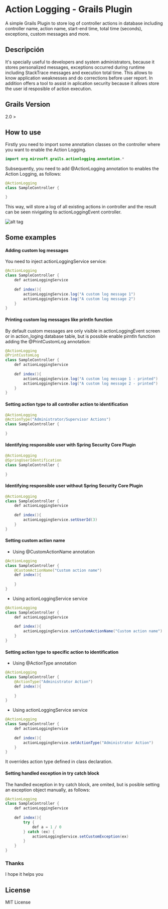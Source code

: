 # Action Logging - Grails Plugin

A simple Grails Plugin to store log of controller actions in database including controller name, action name, start-end time, total time (seconds), exceptions, custom messages and more.

## Descripción

It's specially useful to developers and system administrators, because it stores personalized messages, exceptions occurred during runtime including StackTrace messages and execution total time. This allows to know application weaknesses and do  corrections before user report. In addition offers a tool to assist in aplication security because it allows store the user id resposible of action execution.

## Grails Version

2.0 >

## How to use

Firstly you need to import some annotation classes on the controller where you want to enable the Action Logging.

```java
import org.mirzsoft.grails.actionlogging.annotation.*
```

Subsequently, you need to add @ActionLogging annotation to enables the Action Logging, as follows:

```java
@ActionLogging
class SampleController {

}
```

This way, will store a log of all existing actions in controller and the result can be seen nivigating to actionLoggingEvent controller.

![alt tag](https://github.com/erickmorales3/action-logging/blob/master/actionLoggingEventList.png)

## Some examples

#### Adding custom log messages

You need to inject actionLoggingService service:

```java
@ActionLogging
class SampleController {
    def actionLoggingService
    
    def index(){
        actionLoggingService.log("A custom log message 1")
        actionLoggingService.log("A custom log message 2")
    }
}
```

#### Printing custom log messages like println function

By default custom messages are only visible in actionLoggingEvent screen or in action_loging database table, but is possible enable pirntln function adding the @PrintCustomLog annotation:

```java
@ActionLogging
@PrintCustomLog
class SampleController {
    def actionLoggingService
    
    def index(){
        actionLoggingService.log("A custom log message 1 - printed")
        actionLoggingService.log("A custom log message 2 - printed")
    }
}
```

#### Setting action type to all controller action to identification

```java
@ActionLogging
@ActionType("Administrator/Supervisor Actions")
class SampleController {
    
}
```

#### Identifying responsible user with Spring Security Core Plugin

```java
@ActionLogging
@SpringUserIdentification
class SampleController {
    
}
```

#### Identifying responsible user without Spring Security Core Plugin

```java
@ActionLogging
class SampleController {
    def actionLoggingService
    
    def index(){
        actionLoggingService.setUserId(3)
    }
}
```

#### Setting custom action name

- Using @CustomActionName annotation

```java
@ActionLogging
class SampleController {
    @CustomActionName("Custom action name")
    def index(){
        
    }
}
```

- Using actionLoggingService service

```java
@ActionLogging
class SampleController {
    def actionLoggingService
    
    def index(){
        actionLoggingService.setCustomActionName("Custom action name")
    }
}
```

#### Setting action type to specific action to identification

- Using @ActionType annotation

```java
@ActionLogging
class SampleController {
    @ActionType("Administrator Action")
    def index(){
        
    }
}
```

- Using actionLoggingService service

```java
@ActionLogging
class SampleController {
    def actionLoggingService
    
    def index(){
        actionLoggingService.setActionType("Administrator Action")
    }
}
```

It overrides action type defined in class declaration.

#### Setting handled exception in try catch block

The handled exception in try catch block, are omited, but is posible setting an exception object manually, as follows:

```java
@ActionLogging
class SampleController {
    def actionLoggingService
    
    def index(){
        try {
            def a = 1 / 0
        } catch (ex) {
            actionLoggingService.setCustomException(ex)
        }
    }
}
```

### Thanks

I hope it helps you


License
----

 MIT License

